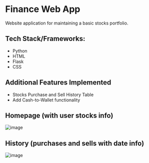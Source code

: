 # Finance Web App

Website application for maintaining a basic stocks portfolio.  

## Tech Stack/Frameworks:

- Python
- HTML 
- Flask 
- CSS

## Additional Features Implemented

- Stocks Purchase and Sell History Table
- Add Cash-to-Wallet functionality

## Homepage (with user stocks info)

![image](https://user-images.githubusercontent.com/76392789/193417445-5385ba1e-8b0b-4b04-85eb-d3f255aec3a8.png)

## History (purchases and sells with date info)

![image](https://user-images.githubusercontent.com/76392789/193417486-0b4a19e6-787a-4f26-ab19-51bef1f3c7c2.png)
